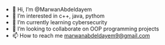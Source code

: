 - 👋 Hi, I’m @MarwanAbdeldayem
- 👀 I’m interested in c++, java, pythom
- 🌱 I’m currently learning cybersecurity
- 💞️ I’m looking to collaborate on OOP programming projects
- 📫 How to reach me marwanabdeldayem9@gmail.com

<!---
MarwanAbdeldayem/MarwanAbdeldayem is a ✨ special ✨ repository because its `README.md` (this file) appears on your GitHub profile.
You can click the Preview link to take a look at your changes.
--->
